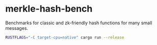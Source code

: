 # merkle-hash-bench
Benchmarks for classic and zk-friendly hash functions for many small messages.

```sh
RUSTFLAGS="-C target-cpu=native" cargo run --release
```

